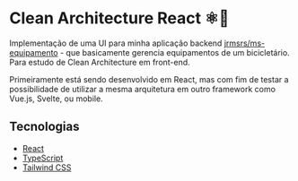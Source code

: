 # Clean Architecture React ⚛️🧼

Implementação de uma UI para minha aplicação backend [jrmsrs/ms-equipamento](https://github.com/jrmsrs/microsservico) - que basicamente gerencia equipamentos de um bicicletário. Para estudo de Clean Architecture em front-end. 

Primeiramente está sendo desenvolvido em React, mas com fim de testar a possibilidade de utilizar a mesma arquitetura em outro framework como Vue.js, Svelte, ou mobile.

## Tecnologias

- [React](https://pt-br.reactjs.org/)
- [TypeScript](https://www.typescriptlang.org/)
- [Tailwind CSS](https://tailwindcss.com/)
